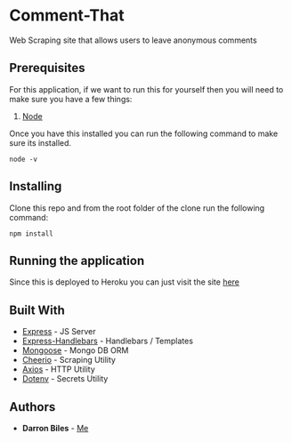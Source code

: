 # Comment-That

Web Scraping site that allows users to leave anonymous comments

## Prerequisites

For this application, if we want to run this for yourself then you will need to make sure you have a few things:

1. [Node](https://nodejs.org/en/)

Once you have this installed you can run the following command to make sure its installed.

```node
node -v
```

## Installing

Clone this repo and from the root folder of the clone run the following command:

```node
npm install
```

## Running the application

Since this is deployed to Heroku you can just visit the site [here]()

## Built With

* [Express](https://www.npmjs.com/package/express) - JS Server
* [Express-Handlebars](https://www.npmjs.com/package/express-handlebars) - Handlebars / Templates
* [Mongoose](https://www.npmjs.com/package/mongoose) - Mongo DB ORM
* [Cheerio](https://www.npmjs.com/package/cheerio) - Scraping Utility
* [Axios](https://www.npmjs.com/package/axios) - HTTP Utility
* [Dotenv](https://www.npmjs.com/package/dotenv) - Secrets Utility

## Authors

* **Darron Biles** - [Me](https://github.com/DBiles)